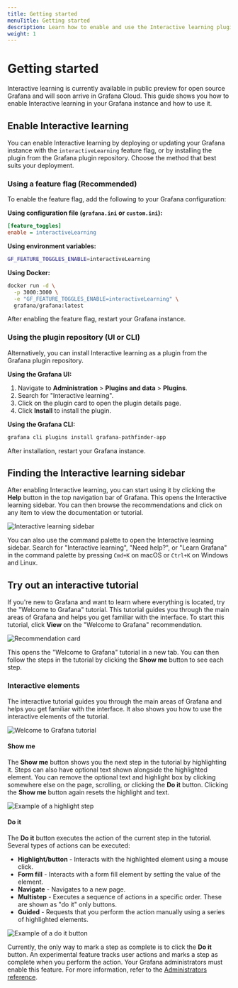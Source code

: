 ```yaml
---
title: Getting started
menuTitle: Getting started
description: Learn how to enable and use the Interactive learning plugin.
weight: 1
---
```


# Getting started

Interactive learning is currently available in public preview for open source Grafana and will soon arrive in Grafana Cloud. This guide shows you how to enable Interactive learning in your Grafana instance and how to use it.

## Enable Interactive learning

You can enable Interactive learning by deploying or updating your Grafana instance with the `interactiveLearning` feature flag, or by installing the plugin from the Grafana plugin repository. Choose the method that best suits your deployment.

### Using a feature flag (Recommended)

To enable the feature flag, add the following to your Grafana configuration:

**Using configuration file (`grafana.ini` or `custom.ini`):**

```ini
[feature_toggles]
enable = interactiveLearning
```

**Using environment variables:**

```bash
GF_FEATURE_TOGGLES_ENABLE=interactiveLearning
```

**Using Docker:**

```bash
docker run -d \
  -p 3000:3000 \
  -e "GF_FEATURE_TOGGLES_ENABLE=interactiveLearning" \
  grafana/grafana:latest
```

After enabling the feature flag, restart your Grafana instance.

### Using the plugin repository (UI or CLI)

Alternatively, you can install Interactive learning as a plugin from the Grafana plugin repository.

**Using the Grafana UI:**

1. Navigate to **Administration** > **Plugins and data** > **Plugins**.
1. Search for "Interactive learning".
1. Click on the plugin card to open the plugin details page.
1. Click **Install** to install the plugin.

**Using the Grafana CLI:**

```bash
grafana cli plugins install grafana-pathfinder-app
```

After installation, restart your Grafana instance.

## Finding the Interactive learning sidebar

After enabling Interactive learning, you can start using it by clicking the **Help** button in the top navigation bar of Grafana. This opens the Interactive learning sidebar. You can then browse the recommendations and click on any item to view the documentation or tutorial.

![Interactive learning sidebar](/media/docs/pathfinder/getting-started-panel-open.png)

You can also use the command palette to open the Interactive learning sidebar. Search for "Interactive learning", "Need help?", or "Learn Grafana" in the command palette by pressing `Cmd+K` on macOS or `Ctrl+K` on Windows and Linux.

## Try out an interactive tutorial

If you're new to Grafana and want to learn where everything is located, try the "Welcome to Grafana" tutorial. This tutorial guides you through the main areas of Grafana and helps you get familiar with the interface. To start this tutorial, click **View** on the "Welcome to Grafana" recommendation.

![Recommendation card](/media/docs/pathfinder/welcome-to-grafana-recommendation.png)

This opens the "Welcome to Grafana" tutorial in a new tab. You can then follow the steps in the tutorial by clicking the **Show me** button to see each step.

### Interactive elements

The interactive tutorial guides you through the main areas of Grafana and helps you get familiar with the interface. It also shows you how to use the interactive elements of the tutorial.

![Welcome to Grafana tutorial](/media/docs/pathfinder/welcome-to-grafana-tutorial.png)

#### Show me

The **Show me** button shows you the next step in the tutorial by highlighting it. Steps can also have optional text shown alongside the highlighted element. You can remove the optional text and highlight box by clicking somewhere else on the page, scrolling, or clicking the **Do it** button. Clicking the **Show me** button again resets the highlight and text.

![Example of a highlight step](/media/docs/pathfinder/highlight.png)

#### Do it

The **Do it** button executes the action of the current step in the tutorial. Several types of actions can be executed:

- **Highlight/button** - Interacts with the highlighted element using a mouse click.
- **Form fill** - Interacts with a form fill element by setting the value of the element.
- **Navigate** - Navigates to a new page.
- **Multistep** - Executes a sequence of actions in a specific order. These are shown as "do it" only buttons.
- **Guided** - Requests that you perform the action manually using a series of highlighted elements.

![Example of a do it button](/media/docs/pathfinder/doit.png)

Currently, the only way to mark a step as complete is to click the **Do it** button. An experimental feature tracks user actions and marks a step as complete when you perform the action. Your Grafana administrators must enable this feature. For more information, refer to the [Administrators reference](/docs/grafana/latest/pathfinder/administrators-reference/).
